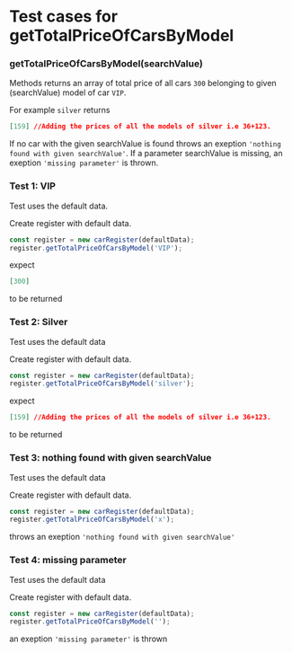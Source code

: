 # Test cases for getTotalPriceOfCarsByModel

### **getTotalPriceOfCarsByModel(searchValue)**
Methods returns an array of total price of all cars `300` belonging to given (searchValue) model of car `VIP`.

For example `silver` returns 
```json
[159] //Adding the prices of all the models of silver i.e 36+123.
```

If no car with the given searchValue is  found throws an exeption `'nothing found with given searchValue'`.
If a parameter searchValue is missing, an exeption `'missing parameter'` is thrown.


### Test 1: VIP
Test uses the default data.

Create register with default data.
```js
const register = new carRegister(defaultData);
register.getTotalPriceOfCarsByModel('VIP');
```
expect
```json
[300]
```
 to be returned

### Test 2: Silver
Test uses the default data

Create register with default data.
```js
const register = new carRegister(defaultData);
register.getTotalPriceOfCarsByModel('silver');
```
 expect
 ```json
 [159] //Adding the prices of all the models of silver i.e 36+123.
 ```
 to be returned
 
### Test 3: nothing found with given searchValue
Test uses the default data

Create register with default data.
```js
const register = new carRegister(defaultData);
register.getTotalPriceOfCarsByModel('x');
```
throws an exeption `'nothing found with given searchValue'`

### Test 4: missing parameter
Test uses the default data

Create register with default data.
```js
const register = new carRegister(defaultData);
register.getTotalPriceOfCarsByModel('');
```
an exeption `'missing parameter'` is thrown